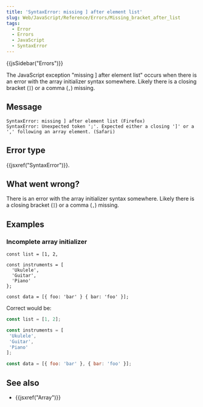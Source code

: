 ```yaml
---
title: 'SyntaxError: missing ] after element list'
slug: Web/JavaScript/Reference/Errors/Missing_bracket_after_list
tags:
  - Error
  - Errors
  - JavaScript
  - SyntaxError
---
```


{{jsSidebar("Errors")}}

The JavaScript exception "missing ] after element list" occurs when there is an error
with the array initializer syntax somewhere. Likely there is a closing bracket
(`]`) or a comma (`,`) missing.

## Message

```
SyntaxError: missing ] after element list (Firefox)
SyntaxError: Unexpected token ';'. Expected either a closing ']' or a ',' following an array element. (Safari)
```

## Error type

{{jsxref("SyntaxError")}}.

## What went wrong?

There is an error with the array initializer syntax somewhere. Likely there is a
closing bracket (`]`) or a comma (`,`) missing.

## Examples

### Incomplete array initializer

```js-nolint example-bad
const list = [1, 2,

const instruments = [
  'Ukulele',
  'Guitar',
  'Piano'
};

const data = [{ foo: 'bar' } { bar: 'foo' }];
```

Correct would be:

```js example-good
const list = [1, 2];

const instruments = [
 'Ukulele',
 'Guitar',
 'Piano'
];

const data = [{ foo: 'bar' }, { bar: 'foo' }];
```

## See also

- {{jsxref("Array")}}
